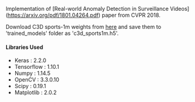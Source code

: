 
Implementation of [Real-world Anomaly Detection in Surveillance Videos] (https://arxiv.org/pdf/1801.04264.pdf) paper from CVPR 2018.

Download C3D sports-1m weights from [here](https://github.com/adamcasson/c3d/releases/download/v0.1/sports1M_weights_tf.h5) and save them to 'trained_models' folder as 'c3d_sports1m.h5'.

#### Libraries Used

* Keras : 2.2.0 
* Tensorflow : 1.10.1
* Numpy : 1.14.5
* OpenCV : 3.3.0.10 
* Scipy : 0.19.1
* Matplotlib : 2.0.2
